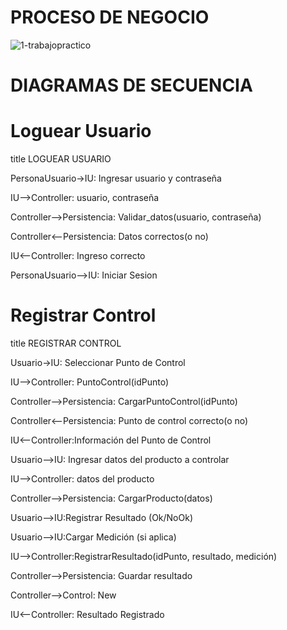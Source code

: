 # PROCESO DE NEGOCIO 

![1-trabajopractico](https://github.com/JuanCruzGiorda/TrabajosPracticos/assets/114437428/e8a69386-e656-49a3-ac2f-a87841b8f129)

# DIAGRAMAS DE SECUENCIA

# Loguear Usuario 

title LOGUEAR USUARIO

PersonaUsuario->IU: Ingresar usuario y contraseña 

IU-->Controller: usuario, contraseña

Controller-->Persistencia: Validar_datos(usuario, contraseña)

Controller<--Persistencia: Datos correctos(o no)

IU<--Controller: Ingreso correcto

PersonaUsuario-->IU: Iniciar Sesion

# Registrar Control

title REGISTRAR CONTROL

Usuario->IU: Seleccionar Punto de Control

IU-->Controller: PuntoControl(idPunto)

Controller-->Persistencia: CargarPuntoControl(idPunto)

Controller<--Persistencia: Punto de control correcto(o no)

IU<--Controller:Información del Punto de Control

Usuario-->IU: Ingresar datos del producto a controlar

IU-->Controller: datos del producto

Controller-->Persistencia: CargarProducto(datos)

Usuario-->IU:Registrar Resultado (Ok/NoOk)

Usuario-->IU:Cargar Medición (si aplica)

IU-->Controller:RegistrarResultado(idPunto, resultado, medición)

Controller-->Persistencia: Guardar resultado

Controller-->Control: New

IU<--Controller: Resultado Registrado
